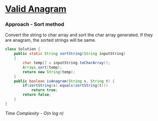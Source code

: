 # [Valid Anagram](https://leetcode.com/problems/valid-anagram)

### Approach - Sort method

Convert the string to char array and sort the char array generated. If they are anagram, the sorted strings will be same.

```java
class Solution {
    public static String sortString(String inputString)
    {
        char temp[] = inputString.toCharArray();
        Arrays.sort(temp);
        return new String(temp); 
    }
    public boolean isAnagram(String s, String t) {
        if(sortString(s).equals(sortString(t)))
            return true;
        return false;
    }
}
```
*Time Complexity - O(n log n)*
